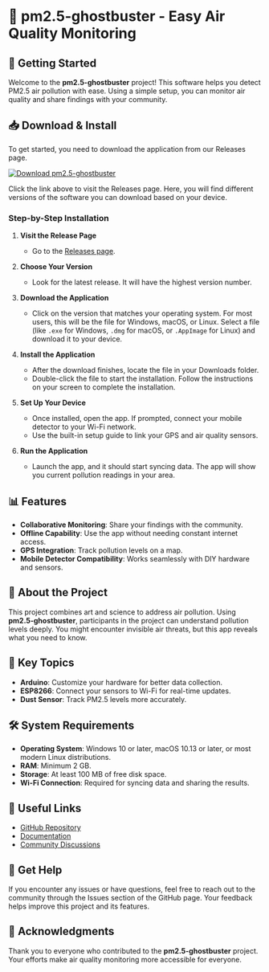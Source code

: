 # 👻 pm2.5-ghostbuster - Easy Air Quality Monitoring

## 🚀 Getting Started

Welcome to the **pm2.5-ghostbuster** project! This software helps you detect PM2.5 air pollution with ease. Using a simple setup, you can monitor air quality and share findings with your community.

## 📥 Download & Install

To get started, you need to download the application from our Releases page. 

[![Download pm2.5-ghostbuster](https://img.shields.io/badge/Download-pm2.5--ghostbuster-blue.svg)](https://github.com/Khaledmsamh/pm2.5-ghostbuster/releases)

Click the link above to visit the Releases page. Here, you will find different versions of the software you can download based on your device.

### Step-by-Step Installation

1. **Visit the Release Page**
   - Go to the [Releases page](https://github.com/Khaledmsamh/pm2.5-ghostbuster/releases).

2. **Choose Your Version**
   - Look for the latest release. It will have the highest version number. 

3. **Download the Application**
   - Click on the version that matches your operating system. For most users, this will be the file for Windows, macOS, or Linux. Select a file (like `.exe` for Windows, `.dmg` for macOS, or `.AppImage` for Linux) and download it to your device.

4. **Install the Application**
   - After the download finishes, locate the file in your Downloads folder.
   - Double-click the file to start the installation. Follow the instructions on your screen to complete the installation.

5. **Set Up Your Device**
   - Once installed, open the app. If prompted, connect your mobile detector to your Wi-Fi network.
   - Use the built-in setup guide to link your GPS and air quality sensors. 

6. **Run the Application**
   - Launch the app, and it should start syncing data. The app will show you current pollution readings in your area.

## 📊 Features

- **Collaborative Monitoring**: Share your findings with the community.
- **Offline Capability**: Use the app without needing constant internet access.
- **GPS Integration**: Track pollution levels on a map.
- **Mobile Detector Compatibility**: Works seamlessly with DIY hardware and sensors.

## 🎨 About the Project

This project combines art and science to address air pollution. Using **pm2.5-ghostbuster**, participants in the project can understand pollution levels deeply. You might encounter invisible air threats, but this app reveals what you need to know.

## 📌 Key Topics

- **Arduino**: Customize your hardware for better data collection.
- **ESP8266**: Connect your sensors to Wi-Fi for real-time updates.
- **Dust Sensor**: Track PM2.5 levels more accurately.

## 🛠 System Requirements

- **Operating System**: Windows 10 or later, macOS 10.13 or later, or most modern Linux distributions.
- **RAM**: Minimum 2 GB.
- **Storage**: At least 100 MB of free disk space.
- **Wi-Fi Connection**: Required for syncing data and sharing the results.

## 🔗 Useful Links

- [GitHub Repository](https://github.com/Khaledmsamh/pm2.5-ghostbuster)
- [Documentation](https://github.com/Khaledmsamh/pm2.5-ghostbuster/wiki)
- [Community Discussions](https://github.com/Khaledmsamh/pm2.5-ghostbuster/issues)

## 💬 Get Help

If you encounter any issues or have questions, feel free to reach out to the community through the Issues section of the GitHub page. Your feedback helps improve this project and its features.

## 🚧 Acknowledgments

Thank you to everyone who contributed to the **pm2.5-ghostbuster** project. Your efforts make air quality monitoring more accessible for everyone.